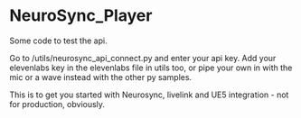 # NeuroSync_Player
Some code to test the api.

Go to /utils/neurosync_api_connect.py and enter your api key.
Add your elevenlabs key in the elevenlabs file in utils too, or pipe your own in with the mic or a wave instead with the other py samples.

This is to get you started with Neurosync, livelink and UE5 integration - not for production, obviously.
